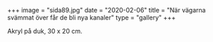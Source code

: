 +++
image = "sida89.jpg"
date = "2020-02-06"
title = "När vägarna svämmat över får de bli nya kanaler"
type = "gallery"
+++

Akryl på duk, 30 x 20 cm.
